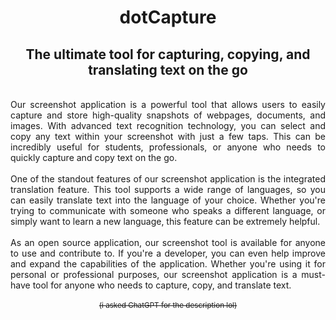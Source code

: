 <h1 align=center>dotCapture</h1>
<h2 align=center>The ultimate tool for capturing, copying, and translating text on the go</h2>
<br>
<div align="justify">
Our screenshot application is a powerful tool that allows users to easily capture and store high-quality snapshots of webpages, documents, and images. With advanced text recognition technology, you can select and copy any text within your screenshot with just a few taps. This can be incredibly useful for students, professionals, or anyone who needs to quickly capture and copy text on the go.<br><br>
One of the standout features of our screenshot application is the integrated translation feature. This tool supports a wide range of languages, so you can easily translate text into the language of your choice. Whether you're trying to communicate with someone who speaks a different language, or simply want to learn a new language, this feature can be extremely helpful.<br><br>
As an open source application, our screenshot tool is available for anyone to use and contribute to. If you're a developer, you can even help improve and expand the capabilities of the application. Whether you're using it for personal or professional purposes, our screenshot application is a must-have tool for anyone who needs to capture, copy, and translate text.<br><br>
</div>

<div align="center"><sub><s>(i asked ChatGPT for the description lol)</s></sub></div>
